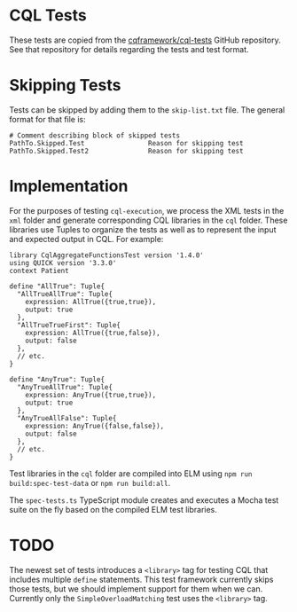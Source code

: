# CQL Tests

These tests are copied from the [cqframework/cql-tests](https://github.com/cqframework/cql-tests) GitHub repository. See that repository for details regarding the tests and test format.

# Skipping Tests

Tests can be skipped by adding them to the `skip-list.txt` file. The general format for that file is:
```
# Comment describing block of skipped tests
PathTo.Skipped.Test                Reason for skipping test
PathTo.Skipped.Test2               Reason for skipping test
```

# Implementation

For the purposes of testing `cql-execution`, we process the XML tests in the `xml` folder and generate corresponding CQL libraries in the `cql` folder. These libraries use Tuples to organize the tests as well as to represent the input and expected output in CQL. For example:

```
library CqlAggregateFunctionsTest version '1.4.0'
using QUICK version '3.3.0'
context Patient

define "AllTrue": Tuple{
  "AllTrueAllTrue": Tuple{
    expression: AllTrue({true,true}),
    output: true
  },
  "AllTrueTrueFirst": Tuple{
    expression: AllTrue({true,false}),
    output: false
  },
  // etc.
}

define "AnyTrue": Tuple{
  "AnyTrueAllTrue": Tuple{
    expression: AnyTrue({true,true}),
    output: true
  },
  "AnyTrueAllFalse": Tuple{
    expression: AnyTrue({false,false}),
    output: false
  },
  // etc.
}
```

Test libraries in the `cql` folder are compiled into ELM using `npm run build:spec-test-data` or `npm run build:all`.

The `spec-tests.ts` TypeScript module creates and executes a Mocha test suite on the fly based on the compiled ELM test libraries.

# TODO

The newest set of tests introduces a `<library>` tag for testing CQL that includes multiple `define` statements. This test framework currently skips those tests, but we should implement support for them when we can. Currently only the `SimpleOverloadMatching` test uses the `<library>` tag.